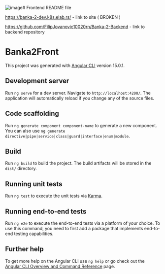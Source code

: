 ![image](https://github.com/FilipJovanovic10020rn/Banka-2-Frontend/assets/72214249/b2d52b86-a8ce-4db5-b1e8-d2b4ad875182)# Frontend README file

https://banka-2-dev.k8s.elab.rs/ - link to site ( BROKEN )

https://github.com/FilipJovanovic10020rn/Banka-2-Backend - link to backend repository

# Banka2Front

This project was generated with [Angular CLI](https://github.com/angular/angular-cli) version 15.0.1.

## Development server

Run `ng serve` for a dev server. Navigate to `http://localhost:4200/`. The application will automatically reload if you change any of the source files.

## Code scaffolding

Run `ng generate component component-name` to generate a new component. You can also use `ng generate directive|pipe|service|class|guard|interface|enum|module`.

## Build

Run `ng build` to build the project. The build artifacts will be stored in the `dist/` directory.

## Running unit tests

Run `ng test` to execute the unit tests via [Karma](https://karma-runner.github.io).

## Running end-to-end tests

Run `ng e2e` to execute the end-to-end tests via a platform of your choice. To use this command, you need to first add a package that implements end-to-end testing capabilities.

## Further help

To get more help on the Angular CLI use `ng help` or go check out the [Angular CLI Overview and Command Reference](https://angular.io/cli) page.
